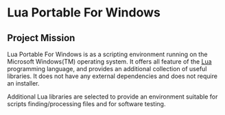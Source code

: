 Lua Portable For Windows
=======


Project Mission
-----------------

Lua Portable For Windows is as a scripting environment running on the Microsoft Windows(TM)
operating system. It offers all feature of the [Lua](www.lua.org) programming language,
and provides an additional collection of useful libraries.
It does not have any external dependencies and does not require an installer.

Additional Lua libraries are selected to provide an environment suitable for scripts
finding/processing files and for software testing.
